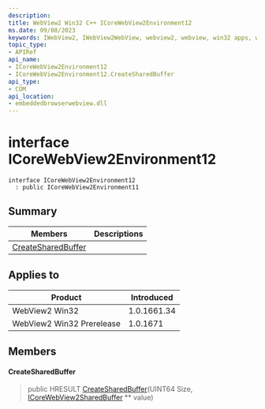 ```yaml
---
description: 
title: WebView2 Win32 C++ ICoreWebView2Environment12
ms.date: 09/08/2023
keywords: IWebView2, IWebView2WebView, webview2, webview, win32 apps, win32, edge, ICoreWebView2, ICoreWebView2Controller, browser control, edge html, ICoreWebView2Environment12
topic_type: 
- APIRef
api_name:
- ICoreWebView2Environment12
- ICoreWebView2Environment12.CreateSharedBuffer
api_type:
- COM
api_location:
- embeddedbrowserwebview.dll
---
```


# interface ICoreWebView2Environment12

```
interface ICoreWebView2Environment12
  : public ICoreWebView2Environment11
```

## Summary

 Members                        | Descriptions
--------------------------------|---------------------------------------------
[CreateSharedBuffer](#createsharedbuffer) | 

## Applies to

Product                         | Introduced
--------------------------------|---------------------------------------------
WebView2 Win32            |    1.0.1661.34
WebView2 Win32 Prerelease |    1.0.1671

## Members

#### CreateSharedBuffer

> public HRESULT [CreateSharedBuffer](#createsharedbuffer)(UINT64 Size, [ICoreWebView2SharedBuffer](icorewebview2sharedbuffer.md) ** value)

